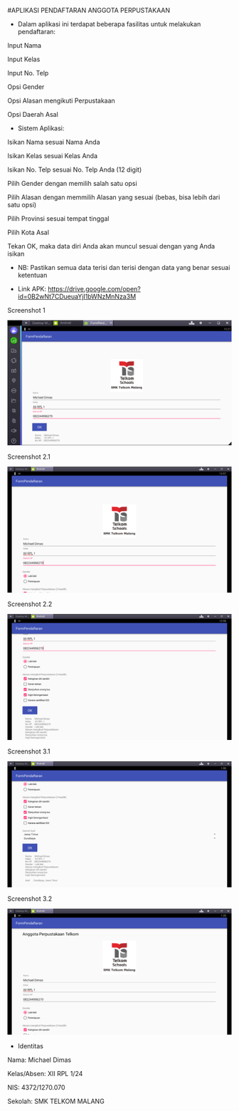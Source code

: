 #APLIKASI PENDAFTARAN ANGGOTA PERPUSTAKAAN

-	Dalam aplikasi ini terdapat beberapa fasilitas untuk melakukan pendaftaran:

  Input Nama

  Input Kelas

  Input No. Telp
 
  Opsi Gender

  Opsi Alasan mengikuti Perpustakaan

  Opsi Daerah Asal

-	Sistem Aplikasi:

  Isikan Nama sesuai Nama Anda

  Isikan Kelas sesuai Kelas Anda

  Isikan No. Telp sesuai No. Telp Anda (12 digit)

  Pilih Gender dengan memilih salah satu opsi

  Pilih Alasan dengan memmilih Alasan yang sesuai (bebas, bisa lebih dari satu opsi)

  Pilih Provinsi sesuai tempat tinggal

  Pilih Kota Asal

  Tekan OK, maka data diri Anda akan muncul sesuai dengan yang Anda isikan

-	NB: Pastikan semua data terisi dan terisi dengan data yang benar sesuai ketentuan

-	Link APK: https://drive.google.com/open?id=0B2wNt7CDueuaYjI1bWNzMnNza3M

Screenshot 1

![alt text](https://github.com/dimassbw/FormPendaftaranPerpustakaan/blob/master/1.PNG "Screenshot 1")

Screenshot 2.1

![alt text](https://github.com/dimassbw/FormPendaftaranPerpustakaan/blob/master/2.1.png "Screenshot 2.1")

Screenshot 2.2

![alt text](https://github.com/dimassbw/FormPendaftaranPerpustakaan/blob/master/2.2.png "Screenshot 2.2")

Screenshot 3.1

![alt text](https://github.com/dimassbw/FormPendaftaranPerpustakaan/blob/master/3.1.png "Screenshot 3.1")

Screenshot 3.2

![alt text](https://github.com/dimassbw/FormPendaftaranPerpustakaan/blob/master/3.2.png "Screenshot 3.2")

-	Identitas

Nama: Michael Dimas

Kelas/Absen: XII RPL 1/24

NIS: 4372/1270.070

Sekolah: SMK TELKOM MALANG

